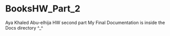 # BooksHW_Part_2
Aya Khaled Abu-elhija HW second part
My Final Documentation is inside the Docs directory ^_^
